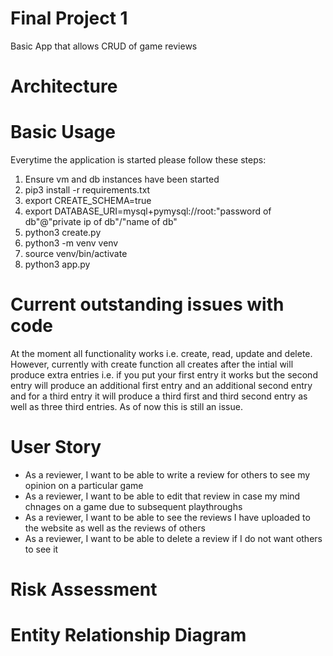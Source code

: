 # Final Project 1

Basic App that allows CRUD of game reviews

# Architecture



# Basic Usage

Everytime the application is started please follow these steps:
1. Ensure vm and db instances have been started
2. pip3 install -r requirements.txt
3. export CREATE_SCHEMA=true
4. export DATABASE_URI=mysql+pymysql://root:"password of db"@"private ip of db"/"name of db"
5. python3 create.py
6. python3 -m venv venv
7. source venv/bin/activate
8. python3 app.py

# Current outstanding issues with code

At the moment all functionality works i.e. create, read, update and delete. However, currently with create function all creates after the intial will produce extra entries i.e. if you put your first entry it works but the second entry will produce an additional first entry and an additional second entry and for a third entry it will produce a third first and third second entry as well as three third entries. As of now this is still an issue.

# User Story

* As a reviewer, I want to be able to write a review for others to see my opinion on a particular game
* As a reviewer, I want to be able to edit that review in case my mind chnages on a game due to subsequent playthroughs
* As a reviewer, I want to be able to see the reviews I have uploaded to the website as well as the reviews of others
* As a reviewer, I want to be able to delete a review if I do not want others to see it

# Risk Assessment



# Entity Relationship Diagram

